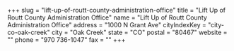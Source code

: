 +++
slug = "lift-up-of-routt-county-administration-office"
title = "Lift Up of Routt County Administration Office"
name = "Lift Up of Routt County Administration Office"
address = "1000 N Grant Ave"
cityIndexKey = "city-co-oak-creek"
city = "Oak Creek"
state = "CO"
postal = "80467"
website = ""
phone = "970 736-1047"
fax = ""
+++
